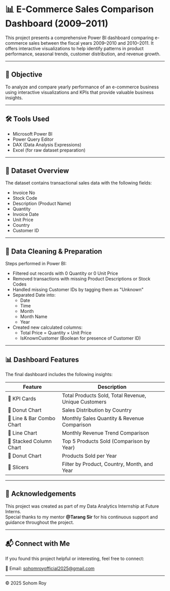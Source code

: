 # 📊 E-Commerce Sales Comparison Dashboard (2009–2011)

This project presents a comprehensive Power BI dashboard comparing e-commerce sales between the fiscal years 2009–2010 and 2010–2011. It offers interactive visualizations to help identify patterns in product performance, seasonal trends, customer distribution, and revenue growth.

---

## 📌 Objective

To analyze and compare yearly performance of an e-commerce business using interactive visualizations and KPIs that provide valuable business insights.

---

## 🛠️ Tools Used

- Microsoft Power BI  
- Power Query Editor  
- DAX (Data Analysis Expressions)  
- Excel (for raw dataset preparation)

---

## 📂 Dataset Overview

The dataset contains transactional sales data with the following fields:

- Invoice No  
- Stock Code  
- Description (Product Name)  
- Quantity  
- Invoice Date  
- Unit Price  
- Country  
- Customer ID  

---

## 🧹 Data Cleaning & Preparation

Steps performed in Power BI:

- Filtered out records with 0 Quantity or 0 Unit Price  
- Removed transactions with missing Product Descriptions or Stock Codes  
- Handled missing Customer IDs by tagging them as "Unknown"  
- Separated Date into:
  - Date  
  - Time  
  - Month  
  - Month Name  
  - Year  
- Created new calculated columns:
  - Total Price = Quantity × Unit Price  
  - IsKnownCustomer (Boolean for presence of Customer ID)

---

## 📊 Dashboard Features

The final dashboard includes the following insights:

| Feature                   | Description                                      |
|--------------------------|--------------------------------------------------|
| 📌 KPI Cards              | Total Products Sold, Total Revenue, Unique Customers |
| 📌 Donut Chart            | Sales Distribution by Country                   |
| 📌 Line & Bar Combo Chart | Monthly Sales Quantity & Revenue Comparison     |
| 📌 Line Chart             | Monthly Revenue Trend Comparison                |
| 📌 Stacked Column Chart   | Top 5 Products Sold (Comparison by Year)        |
| 📌 Donut Chart            | Products Sold per Year                          |
| 📌 Slicers                | Filter by Product, Country, Month, and Year     |

---


## 🙌 Acknowledgements

This project was created as part of my Data Analytics Internship at Future Interns.  
Special thanks to my mentor **@Tarang Sir** for his continuous support and guidance throughout the project.

---

## 📬 Connect with Me

If you found this project helpful or interesting, feel free to connect:

📧 Email: sohomroyofficial2025@gmail.com

---

© 2025 Sohom Roy
